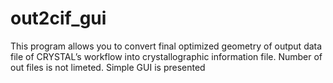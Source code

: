 # out2cif_gui
This program allows you to convert final optimized geometry of output data file of CRYSTAL’s workflow into crystallographic information file. Number of out files is not limeted. Simple GUI is presented
